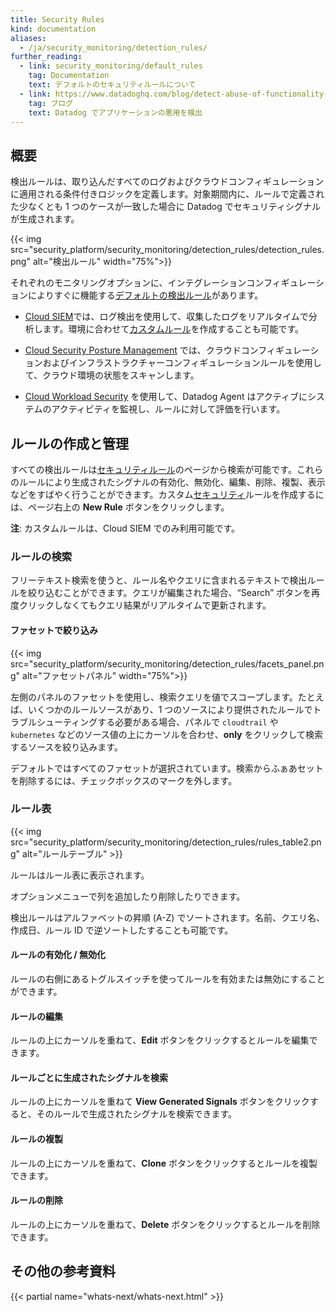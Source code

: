 ```yaml
---
title: Security Rules
kind: documentation
aliases:
  - /ja/security_monitoring/detection_rules/
further_reading:
  - link: security_monitoring/default_rules
    tag: Documentation
    text: デフォルトのセキュリティルールについて
  - link: https://www.datadoghq.com/blog/detect-abuse-of-functionality-with-datadog/
    tag: ブログ
    text: Datadog でアプリケーションの悪用を検出
---
```

## 概要

検出ルールは、取り込んだすべてのログおよびクラウドコンフィギュレーションに適用される条件付きロジックを定義します。対象期間内に、ルールで定義された少なくとも 1 つのケースが一致した場合に Datadog でセキュリティシグナルが生成されます。

{{< img src="security_platform/security_monitoring/detection_rules/detection_rules.png" alt="検出ルール" width="75%">}}

それぞれのモニタリングオプションに、インテグレーションコンフィギュレーションによりすぐに機能する[デフォルトの検出ルール][1]があります。

- [Cloud SIEM][2]では、ログ検出を使用して、収集したログをリアルタイムで分析します。環境に合わせて[カスタムルール][3]を作成することも可能です。

- [Cloud Security Posture Management][4] では、クラウドコンフィギュレーションおよびインフラストラクチャーコンフィギュレーションルールを使用して、クラウド環境の状態をスキャンします。

- [Cloud Workload Security][5] を使用して、Datadog Agent はアクティブにシステムのアクティビティを監視し、ルールに対して評価を行います。

## ルールの作成と管理

すべての検出ルールは[セキュリティルール][6]のページから検索が可能です。これらのルールにより生成されたシグナルの有効化、無効化、編集、削除、複製、表示などをすばやく行うことができます。カスタム[セキュリティ][3]ルールを作成するには、ページ右上の **New Rule** ボタンをクリックします。

**注**: カスタムルールは、Cloud SIEM でのみ利用可能です。

### ルールの検索

フリーテキスト検索を使うと、ルール名やクエリに含まれるテキストで検出ルールを絞り込むことができます。クエリが編集された場合、“Search” ボタンを再度クリックしなくてもクエリ結果がリアルタイムで更新されます。

#### ファセットで絞り込み

{{< img src="security_platform/security_monitoring/detection_rules/facets_panel.png" alt="ファセットパネル" width="75%">}}

左側のパネルのファセットを使用し、検索クエリを値でスコープします。たとえば、いくつかのルールソースがあり、1 つのソースにより提供されたルールでトラブルシューティングする必要がある場合、パネルで `cloudtrail` や `kubernetes` などのソース値の上にカーソルを合わせ、**only** をクリックして検索するソースを絞り込みます。

デフォルトではすべてのファセットが選択されています。検索からふぁあセットを削除するには、チェックボックスのマークを外します。

### ルール表

{{< img src="security_platform/security_monitoring/detection_rules/rules_table2.png" alt="ルールテーブル"  >}}

ルールはルール表に表示されます。

オプションメニューで列を追加したり削除したりできます。

検出ルールはアルファベットの昇順 (A-Z) でソートされます。名前、クエリ名、作成日、ルール ID で逆ソートしたすることも可能です。

#### ルールの有効化 / 無効化

ルールの右側にあるトグルスイッチを使ってルールを有効または無効にすることができます。

#### ルールの編集

ルールの上にカーソルを重ねて、**Edit** ボタンをクリックするとルールを編集できます。

#### ルールごとに生成されたシグナルを検索

ルールの上にカーソルを重ねて **View Generated Signals** ボタンをクリックすると、そのルールで生成されたシグナルを検索できます。

#### ルールの複製

ルールの上にカーソルを重ねて、**Clone** ボタンをクリックするとルールを複製できます。

#### ルールの削除

ルールの上にカーソルを重ねて、**Delete** ボタンをクリックするとルールを削除できます。

## その他の参考資料
{{< partial name="whats-next/whats-next.html" >}}


[1]: /ja/security_platform/default_rules/
[2]: /ja/security_platform/security_monitoring/
[3]: /ja/security_platform/security_monitoring/log_detection_rules/
[4]: /ja/security_platform/cspm/
[5]: /ja/security_platform/cloud_workload_security/
[6]: https://app.datadoghq.com/security/configuration/rules